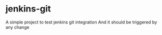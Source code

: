 # jenkins-git

A simple project to test jenkins git integration
And it should be triggered by any change


